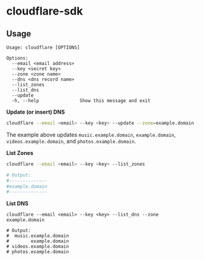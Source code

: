 # cloudflare-sdk

## Usage

```
Usage: cloudflare [OPTIONS]

Options:
  --email <email address>
  --key <secret key>
  --zone <zone name>
  --dns <dns record name>
  --list_zones
  --list_dns
  --update
  -h, --help               Show this message and exit
```

**Update (or insert) DNS**
```bash
cloudflare --email <email> --key <key> --update --zone=example.domain --dns='music,,videos,photos'
```
The example above updates `music.example.domain`, `example.domain`, `videos.example.domain`, and `photos.example.domain`.

**List Zones**
```bash
cloudflare --email <email> --key <key> --list_zones

# Output: 
#--------------
#example.domain
#--------------
```

**List DNS**
```
cloudflare --email <email> --key <key> --list_dns --zone example.domain

# Output:
#  music.example.domain
#        example.domain
# videos.example.domain
# photos.example.domain
```
